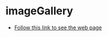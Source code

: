 # imageGallery

- [Follow this link to see the web page](https://amrfayez247.github.io/imageGallery/index.html)
